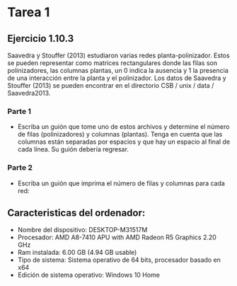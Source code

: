 # Tarea 1
## Ejercicio 1.10.3
Saavedra y Stouffer (2013) estudiaron varias redes planta-polinizador. Estos se pueden representar como matrices rectangulares donde las filas son polinizadores, las columnas plantas, un 0 indica la ausencia y 1 la presencia de una interacción entre la planta y el polinizador. Los datos de Saavedra y Stouffer (2013) se pueden encontrar en el directorio CSB / unix / data / Saavedra2013.
### Parte 1
- Escriba un guión que tome uno de estos archivos y determine el número de filas (polinizadores) y columnas (plantas). Tenga en cuenta que las columnas están separadas por espacios y que hay un espacio al final de cada línea. Su guión debería regresar.
### Parte 2
- Escriba un guión que imprima el número de filas y columnas para cada red:

## Caracteristicas del ordenador:
- Nombre del dispositivo: DESKTOP-M31517M
- Procesador: AMD A8-7410 APU with AMD Radeon R5 Graphics       2.20 GHz
- Ram instalada: 6.00 GB (4.94 GB usable)
- Tipo de sistema: Sistema operativo de 64 bits, procesador basado en x64
- Edición de sistema operativo: Windows 10 Home

